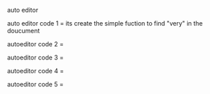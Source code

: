 auto editor 

auto editor code 1 = its create the simple fuction to find "very" in the doucument 

autoeditor code 2 =

autoeditor code 3 =

autoeditor code 4 =

autoeditor code 5 =
